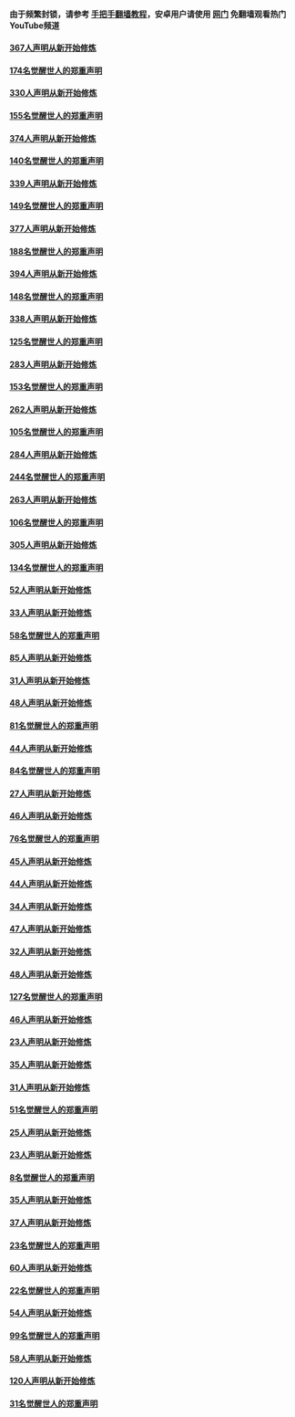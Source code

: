 #### 由于频繁封锁，请参考 [手把手翻墙教程](https://github.com/gfw-breaker/guides/wiki/)，安卓用户请使用 [网门](https://github.com/gfw-breaker/nogfw/blob/master/dl.md?t=06050600) 免翻墙观看热门YouTube频道 

#### [367人声明从新开始修炼](../pages/91/426421.md?t=06050600) 

#### [174名觉醒世人的郑重声明](../pages/91/426420.md?t=06050600) 

#### [330人声明从新开始修炼](../pages/91/426139.md?t=06050600) 

#### [155名觉醒世人的郑重声明](../pages/91/426138.md?t=06050600) 

#### [374人声明从新开始修炼](../pages/91/425811.md?t=06050600) 

#### [140名觉醒世人的郑重声明](../pages/91/425810.md?t=06050600) 

#### [339人声明从新开始修炼](../pages/91/425690.md?t=06050600) 

#### [149名觉醒世人的郑重声明](../pages/91/425689.md?t=06050600) 

#### [377人声明从新开始修炼](../pages/91/424867.md?t=06050600) 

#### [188名觉醒世人的郑重声明](../pages/91/424866.md?t=06050600) 

#### [394人声明从新开始修炼](../pages/91/423914.md?t=06050600) 

#### [148名觉醒世人的郑重声明](../pages/91/423913.md?t=06050600) 

#### [338人声明从新开始修炼](../pages/91/423540.md?t=06050600) 

#### [125名觉醒世人的郑重声明](../pages/91/423539.md?t=06050600) 

#### [283人声明从新开始修炼](../pages/91/423296.md?t=06050600) 

#### [153名觉醒世人的郑重声明](../pages/91/423295.md?t=06050600) 

#### [262人声明从新开始修炼](../pages/91/423004.md?t=06050600) 

#### [105名觉醒世人的郑重声明](../pages/91/423003.md?t=06050600) 

#### [284人声明从新开始修炼](../pages/91/422707.md?t=06050600) 

#### [244名觉醒世人的郑重声明](../pages/91/422706.md?t=06050600) 

#### [263人声明从新开始修炼](../pages/91/422553.md?t=06050600) 

#### [106名觉醒世人的郑重声明](../pages/91/422552.md?t=06050600) 

#### [305人声明从新开始修炼](../pages/91/422153.md?t=06050600) 

#### [134名觉醒世人的郑重声明](../pages/91/422152.md?t=06050600) 

#### [52人声明从新开始修炼](../pages/91/421846.md?t=06050600) 

#### [33人声明从新开始修炼](../pages/91/421804.md?t=06050600) 

#### [58名觉醒世人的郑重声明](../pages/91/421845.md?t=06050600) 

#### [85人声明从新开始修炼](../pages/91/421769.md?t=06050600) 

#### [31人声明从新开始修炼](../pages/91/421763.md?t=06050600) 

#### [48人声明从新开始修炼](../pages/91/421605.md?t=06050600) 

#### [81名觉醒世人的郑重声明](../pages/91/421656.md?t=06050600) 

#### [44人声明从新开始修炼](../pages/91/421544.md?t=06050600) 

#### [84名觉醒世人的郑重声明](../pages/91/421543.md?t=06050600) 

#### [27人声明从新开始修炼](../pages/91/421465.md?t=06050600) 

#### [46人声明从新开始修炼](../pages/91/421454.md?t=06050600) 

#### [76名觉醒世人的郑重声明](../pages/91/421453.md?t=06050600) 

#### [45人声明从新开始修炼](../pages/91/421452.md?t=06050600) 

#### [44人声明从新开始修炼](../pages/91/421422.md?t=06050600) 

#### [34人声明从新开始修炼](../pages/91/421322.md?t=06050600) 

#### [47人声明从新开始修炼](../pages/91/421264.md?t=06050600) 

#### [32人声明从新开始修炼](../pages/91/421225.md?t=06050600) 

#### [48人声明从新开始修炼](../pages/91/421202.md?t=06050600) 

#### [127名觉醒世人的郑重声明](../pages/91/421224.md?t=06050600) 

#### [46人声明从新开始修炼](../pages/91/421203.md?t=06050600) 

#### [23人声明从新开始修炼](../pages/91/421138.md?t=06050600) 

#### [35人声明从新开始修炼](../pages/91/421122.md?t=06050600) 

#### [31人声明从新开始修炼](../pages/91/421081.md?t=06050600) 

#### [51名觉醒世人的郑重声明](../pages/91/421080.md?t=06050600) 

#### [25人声明从新开始修炼](../pages/91/421020.md?t=06050600) 

#### [23人声明从新开始修炼](../pages/91/420884.md?t=06050600) 

#### [8名觉醒世人的郑重声明](../pages/91/420883.md?t=06050600) 

#### [35人声明从新开始修炼](../pages/91/420809.md?t=06050600) 

#### [37人声明从新开始修炼](../pages/91/420766.md?t=06050600) 

#### [23名觉醒世人的郑重声明](../pages/91/420765.md?t=06050600) 

#### [60人声明从新开始修炼](../pages/91/420727.md?t=06050600) 

#### [22名觉醒世人的郑重声明](../pages/91/420726.md?t=06050600) 

#### [54人声明从新开始修炼](../pages/91/420529.md?t=06050600) 

#### [99名觉醒世人的郑重声明](../pages/91/420528.md?t=06050600) 

#### [58人声明从新开始修炼](../pages/91/420198.md?t=06050600) 

#### [120人声明从新开始修炼](../pages/91/420141.md?t=06050600) 

#### [31名觉醒世人的郑重声明](../pages/91/420197.md?t=06050600) 

